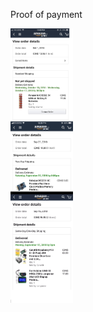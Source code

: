 Proof of payment 

<p float="left">
  <img src="https://github.com/rulaone/DS3231/blob/master/merge_from_ofoct.jpg" width="100" />
  </p>
